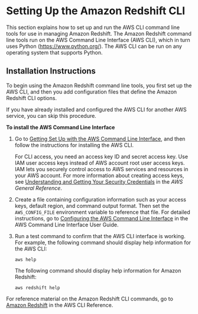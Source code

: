 # Setting Up the Amazon Redshift CLI<a name="setting-up-rs-cli"></a>

This section explains how to set up and run the AWS CLI command line tools for use in managing Amazon Redshift\. The Amazon Redshift command line tools run on the AWS Command Line Interface \(AWS CLI\), which in turn uses Python \([https://www\.python\.org/](https://www.python.org)\)\. The AWS CLI can be run on any operating system that supports Python\.

## Installation Instructions<a name="setting-up.installing-the-tools"></a>

To begin using the Amazon Redshift command line tools, you first set up the AWS CLI, and then you add configuration files that define the Amazon Redshift CLI options\.

If you have already installed and configured the AWS CLI for another AWS service, you can skip this procedure\.

**To install the AWS Command Line Interface**

1. Go to [Getting Set Up with the AWS Command Line Interface](https://docs.aws.amazon.com/cli/latest/userguide/cli-chap-getting-set-up.html), and then follow the instructions for installing the AWS CLI\.

    For CLI access, you need an access key ID and secret access key\. Use IAM user access keys instead of AWS account root user access keys\. IAM lets you securely control access to AWS services and resources in your AWS account\. For more information about creating access keys, see [Understanding and Getting Your Security Credentials](https://docs.aws.amazon.com/general/latest/gr/aws-sec-cred-types.html) in the *AWS General Reference*\. 

1. Create a file containing configuration information such as your access keys, default region, and command output format\. Then set the `AWS_CONFIG_FILE` environment variable to reference that file\. For detailed instructions, go to [Configuring the AWS Command Line Interface](https://docs.aws.amazon.com/cli/latest/userguide/cli-chap-getting-started.html) in the AWS Command Line Interface User Guide\.

1. Run a test command to confirm that the AWS CLI interface is working\. For example, the following command should display help information for the AWS CLI:

   ```
   aws help
   ```

   The following command should display help information for Amazon Redshift:

   ```
   aws redshift help
   ```

For reference material on the Amazon Redshift CLI commands, go to [Amazon Redshift](https://docs.aws.amazon.com/cli/latest/reference/redshift/index.html) in the AWS CLI Reference\.